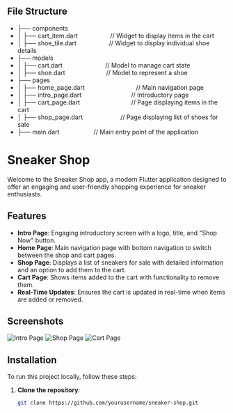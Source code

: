 ## File Structure
- ├── components
- │   ├── cart_item.dart&nbsp;&nbsp;&nbsp;&nbsp;&nbsp;&nbsp;&nbsp;&nbsp;&nbsp;&nbsp;&nbsp;&nbsp;&nbsp;&nbsp;&nbsp;&nbsp;&nbsp;&nbsp;&nbsp;// Widget to display items in the cart
- │   ├── shoe_tile.dart&nbsp;&nbsp;&nbsp;&nbsp;&nbsp;&nbsp;&nbsp;&nbsp;&nbsp;&nbsp;&nbsp;&nbsp;&nbsp;&nbsp;&nbsp;&nbsp;&nbsp;&nbsp;&nbsp;// Widget to display individual shoe details
- ├── models
- │   ├── cart.dart&nbsp;&nbsp;&nbsp;&nbsp;&nbsp;&nbsp;&nbsp;&nbsp;&nbsp;&nbsp;&nbsp;&nbsp;&nbsp;&nbsp;&nbsp;&nbsp;&nbsp;&nbsp;&nbsp;&nbsp;&nbsp;&nbsp;&nbsp;&nbsp;&nbsp;// Model to manage cart state
- │   ├── shoe.dart&nbsp;&nbsp;&nbsp;&nbsp;&nbsp;&nbsp;&nbsp;&nbsp;&nbsp;&nbsp;&nbsp;&nbsp;&nbsp;&nbsp;&nbsp;&nbsp;&nbsp;&nbsp;&nbsp;&nbsp;&nbsp;&nbsp;&nbsp;&nbsp;// Model to represent a shoe
- ├── pages
- │   ├── home_page.dart&nbsp;&nbsp;&nbsp;&nbsp;&nbsp;&nbsp;&nbsp;&nbsp;&nbsp;&nbsp;&nbsp;&nbsp;&nbsp;&nbsp;&nbsp;&nbsp;&nbsp;&nbsp;&nbsp;&nbsp;&nbsp;&nbsp;&nbsp;&nbsp;&nbsp;&nbsp;&nbsp;&nbsp;&nbsp;&nbsp;// Main navigation page
- │   ├── intro_page.dart&nbsp;&nbsp;&nbsp;&nbsp;&nbsp;&nbsp;&nbsp;&nbsp;&nbsp;&nbsp;&nbsp;&nbsp;&nbsp;&nbsp;&nbsp;&nbsp;&nbsp;&nbsp;&nbsp;&nbsp;&nbsp;&nbsp;&nbsp;&nbsp;&nbsp;&nbsp;&nbsp;&nbsp;&nbsp;// Introductory page
- │   ├── cart_page.dart&nbsp;&nbsp;&nbsp;&nbsp;&nbsp;&nbsp;&nbsp;&nbsp;&nbsp;&nbsp;&nbsp;&nbsp;&nbsp;&nbsp;&nbsp;&nbsp;&nbsp;&nbsp;&nbsp;&nbsp;&nbsp;&nbsp;&nbsp;&nbsp;&nbsp;&nbsp;&nbsp;&nbsp;&nbsp;&nbsp;// Page displaying items in the cart
- │   ├── shop_page.dart&nbsp;&nbsp;&nbsp;&nbsp;&nbsp;&nbsp;&nbsp;&nbsp;&nbsp;&nbsp;&nbsp;&nbsp;&nbsp;&nbsp;&nbsp;&nbsp;&nbsp;&nbsp;&nbsp;&nbsp;&nbsp;&nbsp;// Page displaying list of shoes for sale
- ├── main.dart&nbsp;&nbsp;&nbsp;&nbsp;&nbsp;&nbsp;&nbsp;&nbsp;&nbsp;&nbsp;&nbsp;&nbsp;&nbsp;&nbsp;&nbsp;&nbsp;&nbsp;&nbsp;&nbsp;&nbsp;// Main entry point of the application

# Sneaker Shop

Welcome to the Sneaker Shop app, a modern Flutter application designed to offer an engaging and user-friendly shopping experience for sneaker enthusiasts. 

## Features

- **Intro Page**: Engaging introductory screen with a logo, title, and "Shop Now" button.
- **Home Page**: Main navigation page with bottom navigation to switch between the shop and cart pages.
- **Shop Page**: Displays a list of sneakers for sale with detailed information and an option to add them to the cart.
- **Cart Page**: Shows items added to the cart with functionality to remove them.
- **Real-Time Updates**: Ensures the cart is updated in real-time when items are added or removed.

## Screenshots

![Intro Page](path/to/intro_page_screenshot.png)
![Shop Page](path/to/shop_page_screenshot.png)
![Cart Page](path/to/cart_page_screenshot.png)

## Installation

To run this project locally, follow these steps:

1. **Clone the repository**:
   ```sh
   git clone https://github.com/yourusername/sneaker-shop.git
